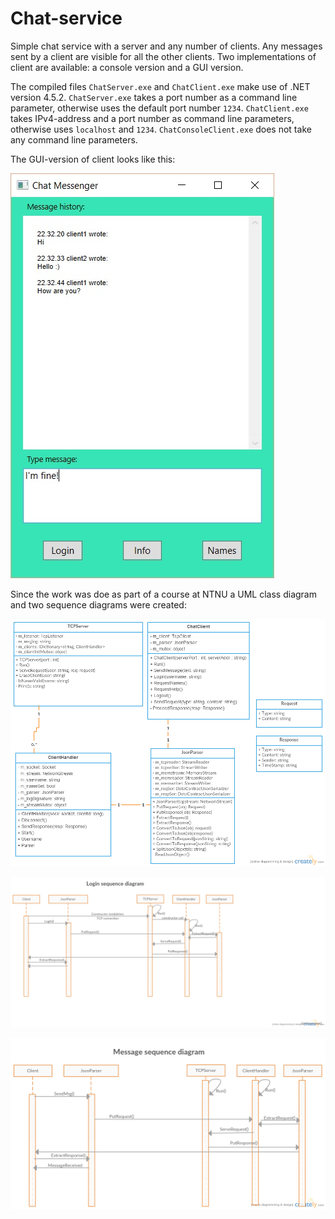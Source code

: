 # Chat-service

Simple chat service with a server and any number of clients. Any messages sent by a client are visible for all the other clients. Two implementations of client are available: a console version and a GUI version. 

The compiled files `ChatServer.exe` and `ChatClient.exe` make use of .NET version 4.5.2. `ChatServer.exe` takes a port number as a command line parameter, otherwise uses the default port number `1234`. `ChatClient.exe` takes IPv4-address and a port number as command line parameters, otherwise uses `localhost` and `1234`. `ChatConsoleClient.exe` does not take any command line parameters.

The GUI-version of client looks like this:

![Messenger](https://github.com/DanglingPointer/Chat-service/blob/master/Messenger.jpg)

Since the work was doe as part of a course at NTNU a UML class diagram and two sequence diagrams were created:

![Class diagram](https://github.com/DanglingPointer/Chat-service/blob/master/ClassDiagram.png)

![Login scenario](https://github.com/DanglingPointer/Chat-service/blob/master/Login_scenario.png)

![Message scenario](https://github.com/DanglingPointer/Chat-service/blob/master/Message_scenario.png)
